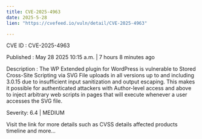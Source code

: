 ```yaml
---
title: CVE-2025-4963
date: 2025-5-28
lien: "https://cvefeed.io/vuln/detail/CVE-2025-4963"

---
```


CVE ID : CVE-2025-4963

Published :  May 28
2025
10:15 a.m. | 7 hours
8 minutes ago

Description : The WP Extended plugin for WordPress is vulnerable to Stored Cross-Site Scripting via SVG File uploads in all versions up to
and including
3.0.15 due to insufficient input sanitization and output escaping. This makes it possible for authenticated attackers
with Author-level access and above
to inject arbitrary web scripts in pages that will execute whenever a user accesses the SVG file.

Severity: 6.4 | MEDIUM

Visit the link for more details
such as CVSS details
affected products
timeline
and more...

